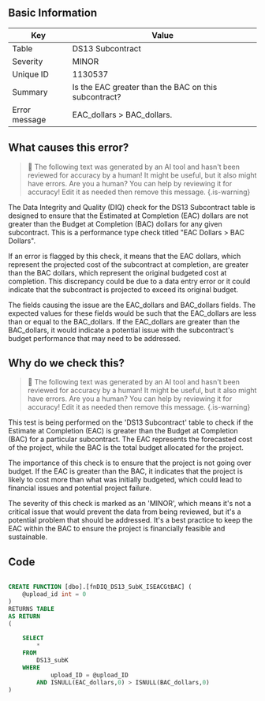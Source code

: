 ## Basic Information
| Key         | Value          |
|-------------|----------------|
| Table       | DS13 Subcontract |
| Severity    | MINOR |
| Unique ID   | 1130537   |
| Summary     | Is the EAC greater than the BAC on this subcontract? |
| Error message | EAC_dollars > BAC_dollars. |

## What causes this error?

> :robot: The following text was generated by an AI tool and hasn't been reviewed for accuracy by a human! It might be useful, but it also might have errors. Are you a human? You can help by reviewing it for accuracy! Edit it as needed then remove this message.
{.is-warning}

The Data Integrity and Quality (DIQ) check for the DS13 Subcontract table is designed to ensure that the Estimated at Completion (EAC) dollars are not greater than the Budget at Completion (BAC) dollars for any given subcontract. This is a performance type check titled "EAC Dollars > BAC Dollars".

If an error is flagged by this check, it means that the EAC dollars, which represent the projected cost of the subcontract at completion, are greater than the BAC dollars, which represent the original budgeted cost at completion. This discrepancy could be due to a data entry error or it could indicate that the subcontract is projected to exceed its original budget.

The fields causing the issue are the EAC_dollars and BAC_dollars fields. The expected values for these fields would be such that the EAC_dollars are less than or equal to the BAC_dollars. If the EAC_dollars are greater than the BAC_dollars, it would indicate a potential issue with the subcontract's budget performance that may need to be addressed.
## Why do we check this?

> :robot: The following text was generated by an AI tool and hasn't been reviewed for accuracy by a human! It might be useful, but it also might have errors. Are you a human? You can help by reviewing it for accuracy! Edit it as needed then remove this message.
{.is-warning}

This test is being performed on the 'DS13 Subcontract' table to check if the Estimate at Completion (EAC) is greater than the Budget at Completion (BAC) for a particular subcontract. The EAC represents the forecasted cost of the project, while the BAC is the total budget allocated for the project. 

The importance of this check is to ensure that the project is not going over budget. If the EAC is greater than the BAC, it indicates that the project is likely to cost more than what was initially budgeted, which could lead to financial issues and potential project failure. 

The severity of this check is marked as an 'MINOR', which means it's not a critical issue that would prevent the data from being reviewed, but it's a potential problem that should be addressed. It's a best practice to keep the EAC within the BAC to ensure the project is financially feasible and sustainable.
## Code

```sql

CREATE FUNCTION [dbo].[fnDIQ_DS13_SubK_ISEACGtBAC] (
	@upload_id int = 0
)
RETURNS TABLE
AS RETURN
(
	
	SELECT
		*
	FROM 
		DS13_subK
	WHERE 
			upload_ID = @upload_ID 
		AND ISNULL(EAC_dollars,0) > ISNULL(BAC_dollars,0)
)
```
